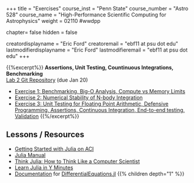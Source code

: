 +++
title = "Exercises"
course_inst = "Penn State"
course_number = "Astro 528"
course_name = "High-Performance Scientific Computing for Astrophysics"
weight = 02110  #wwdpp

chapter= false
hidden = false

creatordisplayname = "Eric Ford"
creatoremail = "ebf11 at psu dot edu"
lastmodifierdisplayname = "Eric Ford"
lastmodifieremail = "ebf11 at psu dot edu"
+++

{{%excerpt%}}
<b>Assertions, Unit Testing, Countinuous Integrations, Benchmarking</b><br />
[Lab 2 Git Repository](https://github.com/PsuAstro528/lab2-start) (due Jan 20)

- [Exercise 1: Benchmarking, Big-O Analysis, Compute vs Memory Limits](https://nbviewer.jupyter.org/github/PsuAstro528/lab2-start/blob/master/ex1.ipynb)
- [Exercise 2: Numerical Stability of N-body Integration](https://nbviewer.jupyter.org/github/PsuAstro528/lab2-start/blob/master/ex2.ipynb)
- [Exercise 3: Unit Testing for Floating Point Arithmetic, Defensive Programming, Assertions, Continuous Integration, End-to-end testing, Validation](https://nbviewer.jupyter.org/github/PsuAstro528/lab2-start/blob/master/ex3.ipynb)
{{%/excerpt%}}

## Lessons / Resources
- [Getting Started with Julia on ACI](/lessons/week1/how-to-use-aci)
- [Julia Manual](http://docs.julialang.org/en/v1.0/)
- [Think Julia: How to Think Like a Computer Scientist](https://benlauwens.github.io/ThinkJulia.jl/latest/book.html)
- [Learn Julia in Y Minutes](https://learnxinyminutes.com/docs/julia/)
- [Documentation](http://docs.juliadiffeq.org/stable/) for [DifferentialEquations.jl](https://github.com/JuliaDiffEq/DifferentialEquations.jl)
{{% children depth="1" %}}

